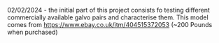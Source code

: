 02/02/2024 - the initial part of this project consists fo testing different commercially available galvo pairs and characterise them. 
This model comes from https://www.ebay.co.uk/itm/404515372053 (~200 Pounds when purchased)